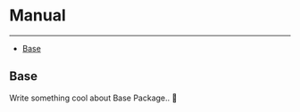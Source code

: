 # Manual

---

- [Base](#base-1)

<a name="base-1"></a>
## Base

Write something cool about Base Package.. 🦊